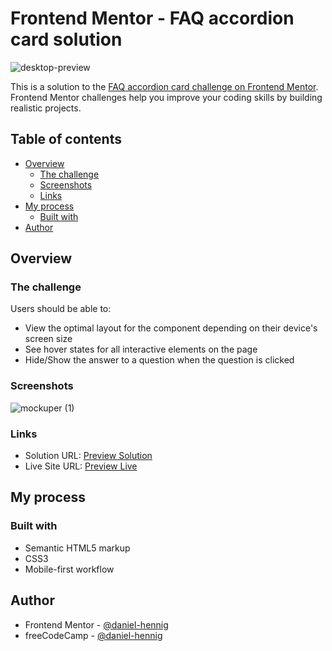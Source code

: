 # Frontend Mentor - FAQ accordion card solution

![desktop-preview](https://user-images.githubusercontent.com/78707309/129474837-e1321c09-ea05-46cb-80bb-7d3f26f6b345.jpg)

This is a solution to the [FAQ accordion card challenge on Frontend Mentor](https://www.frontendmentor.io/challenges/faq-accordion-card-XlyjD0Oam). Frontend Mentor challenges help you improve your coding skills by building realistic projects. 


## Table of contents

- [Overview](#overview)
  - [The challenge](#the-challenge)
  - [Screenshots](#screenshots)
  - [Links](#links)
- [My process](#my-process)
  - [Built with](#built-with)
- [Author](#author)

## Overview

### The challenge

Users should be able to:

- View the optimal layout for the component depending on their device's screen size
- See hover states for all interactive elements on the page
- Hide/Show the answer to a question when the question is clicked

### Screenshots

![mockuper (1)](https://user-images.githubusercontent.com/78707309/129474829-34cf3bbc-a18c-46ea-a288-6acb6c75f8a3.png)

### Links

- Solution URL: [Preview Solution](https://your-solution-url.com)
- Live Site URL: [Preview Live](https://faq-accordion-card-by-danielhennig.netlify.app/)

## My process

### Built with

- Semantic HTML5 markup
- CSS3
- Mobile-first workflow

## Author

- Frontend Mentor - [@daniel-hennig](https://www.frontendmentor.io/profile/daniel-hennig)
- freeCodeCamp - [@daniel-hennig](https://www.freecodecamp.org/daniel-hennig)
